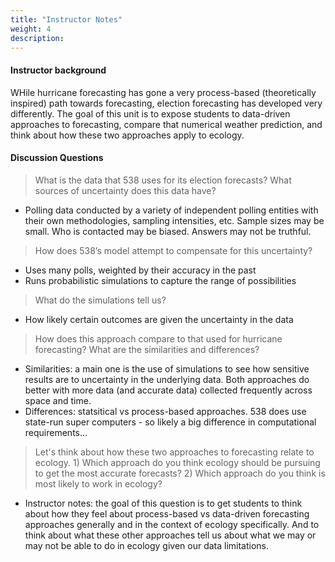 ```yaml
---
title: "Instructor Notes"
weight: 4
description:
---
```


#### Instructor background
WHile hurricane forecasting has gone a very process-based (theoretically inspired) path towards forecasting, election forecasting has developed very differently. The goal of this unit is to expose students to data-driven approaches to forecasting, compare that numerical weather prediction, and think about how these two approaches apply to ecology.

#### Discussion Questions

> What is the data that 538 uses for its election forecasts? What sources of uncertainty does this data have?
  * Polling data conducted by a variety of independent polling entities with their own methodologies, sampling intensities, etc. Sample sizes may be small. Who is contacted may be biased. Answers may not be truthful.
 
> How does 538’s model attempt to compensate for this uncertainty?
  * Uses many polls, weighted by their accuracy in the past
  * Runs probabilistic simulations to capture the range of possibilities

 > What do the simulations tell us?
  * How likely certain outcomes are given the uncertainty in the data

 > How does this approach compare to that used for hurricane forecasting? What are the similarities and differences?
 * Similarities: a main one is the use of simulations to see how sensitive results are to uncertainty in the underlying data. Both approaches do better with more data (and accurate data) collected frequently across space and time.
 * Differences: statsitical vs process-based approaches. 538 does use state-run super computers - so likely a big difference in computational requirements...
 
 > Let's think about how these two approaches to forecasting relate to ecology. 1) Which approach do you think ecology should be pursuing to get the most accurate forecasts? 2) Which approach do you think is most likely to work in ecology?
 * Instructor notes: the goal of this question is to get students to think about how they feel about process-based vs data-driven forecasting approaches generally and in the context of ecology specifically. And to think about what these other approaches tell us about what we may or may not be able to do in ecology given our data limitations.


 
